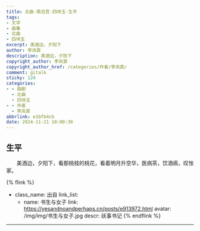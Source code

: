 ```yaml
---
title: 北曲·南吕宫·四块玉·生平
tags:
- 文学
- 曲集
- 北曲
- 四块玉
excerpt: 美酒边，夕阳下
author: 李岚霏
description: 美酒边，夕阳下
copyright_author: 李岚霏
copyright_author_href: /categories/作者/李岚霏/
comment: gitalk
sticky: 124
categories:
- - 曲剧
  - 北曲
  - 四块玉
- - 作者
  - 李岚霏
abbrlink: e1bfb4cb
date: 2024-11-21 10:00:30
---
```

## 生平
&emsp;&emsp;美酒边，夕阳下，看那桃枝的桃花，看着明月升空华，医病茶，饮酒瘑，叹怅家。

{% flink %}
- class_name: 出自
  link_list: 
    - name: 书生与女子
      link: https://yesandnoandperhaps.cn/posts/e913972.html
      avatar: /img/img/书生与女子.jpg
      descr: 祅事书记
{% endflink %}

---